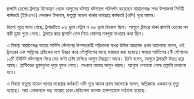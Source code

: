 জ্বালানি তেলের ট্রলারে বিস্ফোরণ থেকে আগুনের ঘটনায় ঘটনাস্থল পরিদর্শন করেছেন নারায়ণগঞ্জ সদর উপজেলা নির্বাহী কর্মকর্তা (ইউএনও) দেদারুল ইসলাম, ফতুল্লা মডেল থানার ভারপ্রাপ্ত কর্মকর্তা (ওসি) নূরে আযম।

ডিপো সূত্রে জানা গেছে, ট্রলারটিতে ৮৬ ড্রাম পেট্রল ও ৬৮ ড্রাম ডিজেল ছিল। আগুনে ট্রলারে থাকা জ্বালানি তেলের সব কটি ড্রাম পুড়ে গেছে। ট্রলারে করে জ্বালানি তেল নিয়ে ভোলার মনপুরা যাওয়ার কথা ছিল।

এ বিষয়ে নারায়ণগঞ্জ ফায়ার সার্ভিস স্টেশনের উপসহকারী পরিচালক ফখর উদ্দিন আহমেদ প্রথম আলোকে বলেন, ওই ট্রলারের এক অগ্নিদগ্ধ শ্রমিকের লাশ উদ্ধার করে নৌপুলিশের কাছে হস্তান্তর করা হয়েছে।ফায়ার সার্ভিসের ৫টি স্টেশনের ১০টি ইউনিট ঘটনাস্থলে গিয়ে দেড় ঘণ্টা চেষ্টা চালিয়ে আগুন নিয়ন্ত্রণে আনে। তিনি বলেন, আগুনে ট্রলারটি উত্তপ্ত হয়ে আছে। প্লাস্টিকের ড্রামগুলো পুড়ে ফুলে গেছে। সেখানে আবার আগুন ধরছে। আগুনে নেভানো শেষে তল্লাশি চালানো হবে।

এ বিষয়ে ফতুল্লা মডেল থানার ভারপ্রাপ্ত কর্মকর্তা ওসি নূরে আযম প্রথম আলোকে বলেন, অগ্নিকাণ্ডে একজনের মৃত্যু হয়েছে। আর একজনকে দগ্ধ অবস্থায় ঢাকা মেডিকেল কলেজ হাসপাতালে পাঠানো হয়েছে।
